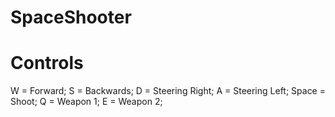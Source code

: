 # SpaceShooter

# Controls

W = Forward; 
S = Backwards; 
D = Steering Right; 
A = Steering Left; 
Space = Shoot;
Q = Weapon 1;
E = Weapon 2;
